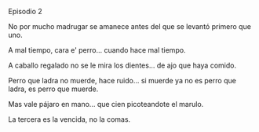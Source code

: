 Episodio 2

No por mucho madrugar se amanece antes del que se levantó primero que uno.

A mal tiempo, cara e' perro... cuando hace mal tiempo.

A caballo regalado no se le mira los dientes... de ajo que haya comido.

Perro que ladra no muerde, hace ruido... si muerde ya no es perro que ladra, es perro que muerde.

Mas vale pájaro en mano... que cien picoteandote el marulo.

La tercera es la vencida, no la comas.


